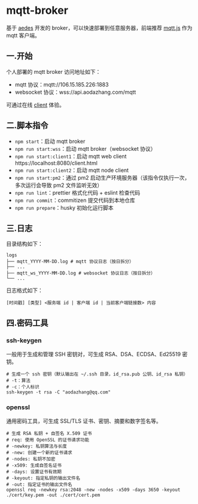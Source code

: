 # mqtt-broker

基于 [aedes](https://github.com/moscajs/aedes) 开发的 broker，可以快速部署到任意服务器，前端推荐 [mqtt.js](https://github.com/mqttjs/MQTT.js) 作为 mqtt 客户端。

## 一.开始

个人部署的 mqtt broker 访问地址如下：

- mqtt 协议：mqtt://106.15.185.226:1883
- websocket 协议：wss://api.aodazhang.com/mqtt

可通过在线 [client](https://project.aodazhang.com/mqtt-client/) 体验。

## 二.脚本指令

- `npm start`：启动 mqtt broker
- `npm run start:wss`：启动 mqtt broker（websocket 协议）
- `npm run start:client1`：启动 mqtt web client https://localhost:8080/client.html
- `npm run start:client2`：启动 mqtt node client
- `npm run start:pm2`：通过 pm2 启动生产环境服务器（该指令仅执行一次，多次运行会导致 pm2 文件监听无效）
- `npm run lint`：prettier 格式化代码 + eslint 检查代码
- `npm run commit`：commitizen 提交代码到本地仓库
- `npm run prepare`：husky 初始化运行脚本

## 三.日志

目录结构如下：

```
logs
├── mqtt_YYYY-MM-DD.log # mqtt 协议日志（按日拆分）
├── ...
├── mqtt_ws_YYYY-MM-DD.log # websocket 协议日志（按日拆分）
└── ...
```

日志格式如下：

```
[时间戳] [类型] <服务端 id | 客户端 id | 当前客户端链接数> 内容
```

## 四.密码工具

### ssh-keygen

一般用于生成和管理 SSH 密钥对，可生成 RSA、DSA、ECDSA、Ed25519 密钥。

```shell
# 生成一个 ssh 密钥（默认输出在 ~/.ssh 目录，id_rsa.pub 公钥、id_rsa 私钥）
# -t：算法
# -c：个人标识
ssh-keygen -t rsa -C "aodazhang@qq.com"
```

### openssl

通用密码工具，可生成 SSL/TLS 证书、密钥、摘要和数字签名等。

```shell
# 生成 RSA 私钥 + 自签名 X.509 证书
# req: 使用 OpenSSL 的证书请求功能
# -newkey: 私钥算法与长度
# -new: 创建一个新的证书请求
# -nodes: 私钥不加密
# -x509: 生成自签名证书
# -days: 设置证书有效期
# -keyout: 指定私钥的输出文件名
# -out: 指定证书的输出文件名
openssl req -newkey rsa:2048 -new -nodes -x509 -days 3650 -keyout ./cert/key.pem -out ./cert/cert.pem
```
